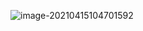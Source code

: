 ![image-20210415104701592](C:\Users\18liyz\AppData\Roaming\Typora\typora-user-images\image-20210415104701592.png)